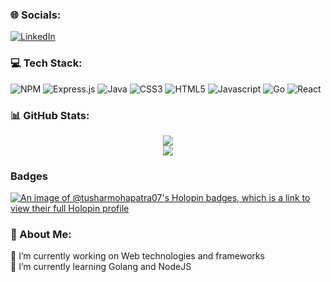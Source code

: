 ### 🌐 Socials:
[![LinkedIn](https://img.shields.io/badge/LinkedIn-%230077B5.svg?logo=linkedin&logoColor=white)](https://linkedin.com/in/tushar-07-mohapatra) 

### 💻 Tech Stack:
![NPM](https://img.shields.io/badge/NPM-%23CB3837.svg?style=for-the-badge&logo=npm&logoColor=white) ![Express.js](https://img.shields.io/badge/express.js-%23404d59.svg?style=for-the-badge&logo=express&logoColor=%2361DAFB) ![Java](https://img.shields.io/badge/java-%23ED8B00.svg?style=for-the-badge&logo=openjdk&logoColor=white) ![CSS3](https://img.shields.io/badge/css3-%231572B6.svg?style=for-the-badge&logo=css3&logoColor=white) ![HTML5](https://img.shields.io/badge/html5-%23E34F26.svg?style=for-the-badge&logo=html5&logoColor=white) ![Javascript](https://img.shields.io/badge/Javascript-grey?style=for-the-badge&logo=javascript) ![Go](https://img.shields.io/badge/Go-00ADD8?style=for-the-badge&logo=go&logoColor=white) ![React](https://img.shields.io/badge/React-20232A?style=for-the-badge&logo=react)

### 📊 GitHub Stats:
<div align="center">
    <img src="https://github-readme-stats.vercel.app/api?username=TusharMohapatra07&theme=tokyonight&hide_border=false&include_all_commits=false&count_private=true"><br/>
    <img src="https://github-readme-streak-stats.herokuapp.com/?user=TusharMohapatra07&theme=tokyonight&hide_border=false"><br/>
</div>

### Badges
[![An image of @tusharmohapatra07's Holopin badges, which is a link to view their full Holopin profile](https://holopin.me/tusharmohapatra07)](https://holopin.io/@tusharmohapatra07)

### 💫 About Me:
🔭 I’m currently working on Web technologies and frameworks<br>
🌱 I’m currently learning Golang and NodeJS
